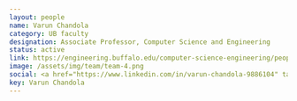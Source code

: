 ```yaml
---
layout: people
name: Varun Chandola
category: UB faculty
designation: Associate Professor, Computer Science and Engineering
status: active
link: https://engineering.buffalo.edu/computer-science-engineering/people/faculty-directory/varun-chandola.html
image: /assets/img/team/team-4.png
social: <a href="https://www.linkedin.com/in/varun-chandola-9886104" target="_blank"><i class="icofont-linkedin"></i></a><a href="https://twitter.com/ChandolaVarun" target="_blank"><i class="icofont-twitter"></i></a><a href="https://cse.buffalo.edu/~chandola" target="_blank"><i class="icofont-web"></i></a><a href="mailto:chandola@buffalo.edu" target="_blank"><i class="icofont-email"></i></a>
key: Varun Chandola
---
```


